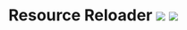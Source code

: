 # Resource Reloader [![](http://cf.way2muchnoise.eu/resource-reloader.svg)](https://minecraft.curseforge.com/projects/resource-reloader) [![](http://cf.way2muchnoise.eu/versions/resource-reloader.svg)](https://minecraft.curseforge.com/projects/resource-reloader)